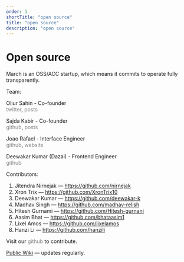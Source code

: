 ```yaml
---
order: 1
shortTitle: "open source"
title: "open source"
description: "open source"
---
```


# Open source
March is an OSS/ACC startup, which means it commits to operate fully transparently.

Team: 

Oliur Sahin - Co-founder  
<a href="https://x.com/oliursahin" style="text-decoration:none; color:grey;" onmouseover="this.style.color='black'" onmouseout="this.style.color='grey'">twitter</a>, 
<a href="https://oliursahin.com" style="text-decoration:none; color:grey;" onmouseover="this.style.color='black'" onmouseout="this.style.color='grey'">posts</a>

Sajda Kabir - Co-founder  
<a href="https://github.com/sajdakabir" style="text-decoration:none; color:grey;" onmouseover="this.style.color='black'" onmouseout="this.style.color='grey'">github</a>, 
<a href="https://sajdakabir.me" style="text-decoration:none; color:grey;" onmouseover="this.style.color='black'" onmouseout="this.style.color='grey'">posts</a>

Joao Rafael - Interface Engineer  
<a href="https://github.com/joaorceschini" style="text-decoration:none; color:grey;" onmouseover="this.style.color='black'" onmouseout="this.style.color='grey'">github</a>, 
<a href="https://joaorafael.me" style="text-decoration:none; color:grey;" onmouseover="this.style.color='black'" onmouseout="this.style.color='grey'">website</a>

Deewakar Kumar (Dazai) - Frontend Engineer  
<a href="https://github.com/deewakar-k" style="text-decoration:none; color:grey;" onmouseover="this.style.color='black'" onmouseout="this.style.color='grey'">github</a>

Contributors:

1. Jitendra Nirnejak — <a href="https://github.com/nirnejak" style="text-decoration:none; color:grey;" onmouseover="this.style.color='black'" onmouseout="this.style.color='grey'">https://github.com/nirnejak</a>  
2. Xron Trix — <a href="https://github.com/XronTrix10" style="text-decoration:none; color:grey;" onmouseover="this.style.color='black'" onmouseout="this.style.color='grey'">https://github.com/XronTrix10</a>  
3. Deewakar Kumar — <a href="https://github.com/deewakar-k" style="text-decoration:none; color:grey;" onmouseover="this.style.color='black'" onmouseout="this.style.color='grey'">https://github.com/deewakar-k</a>  
4. Madhav Singh — <a href="https://github.com/madhav-relish" style="text-decoration:none; color:grey;" onmouseover="this.style.color='black'" onmouseout="this.style.color='grey'">https://github.com/madhav-relish</a>  
5. Hitesh Gurnami — <a href="https://github.com/Hitesh-gurnani" style="text-decoration:none; color:grey;" onmouseover="this.style.color='black'" onmouseout="this.style.color='grey'">https://github.com/Hitesh-gurnani</a>  
6. Aasim Bhat — <a href="https://github.com/bhataasim1" style="text-decoration:none; color:grey;" onmouseover="this.style.color='black'" onmouseout="this.style.color='grey'">https://github.com/bhataasim1</a>  
7. Lixel Amos — <a href="https://github.com/lixelamos" style="text-decoration:none; color:grey;" onmouseover="this.style.color='black'" onmouseout="this.style.color='grey'">https://github.com/lixelamos</a>  
8. Hanzi Li — <a href="https://github.com/hanzili" style="text-decoration:none; color:grey;" onmouseover="this.style.color='black'" onmouseout="this.style.color='grey'">https://github.com/hanzili</a>  



Visit our <a href="https://github.com/marchhq" style="text-decoration:none; color:grey;" onmouseover="this.style.color='black'" onmouseout="this.style.color='grey'">github</a> to contribute.

[Public Wiki](https://www.notion.so/77431d8a57e94977a1f27689f1944d25?v=96b8473a1a654111831782d9d6f9f2cc) — updates regularly.


